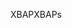 <span data-ttu-id="9005e-101">XBAP</span><span class="sxs-lookup"><span data-stu-id="9005e-101">XBAPs</span></span>